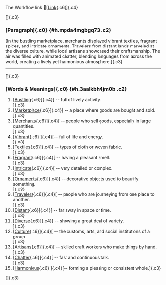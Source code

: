 The Workflow link
👏[[Link](https://www.google.com/url?q=http://www.google.com&sa=D&source=editors&ust=1761175115662995&usg=AOvVaw00tMKtYqNEc2ZRhN0RWKPF){.c6}]{.c4}

[]{.c3}

### [Paragraph]{.c0} {#h.mpda4mgbgq73 .c2}

[In the bustling marketplace, merchants displayed vibrant textiles,
fragrant spices, and intricate ornaments. Travelers from distant lands
marveled at the diverse culture, while local artisans showcased their
craftsmanship. The air was filled with animated chatter, blending
languages from across the world, creating a lively yet harmonious
atmosphere.]{.c3}

------------------------------------------------------------------------

[]{.c3}

### [Words & Meanings]{.c0} {#h.3aalkbh4jm0b .c2}

1.  [[Bustling](https://www.google.com/url?q=http://www.google.com&sa=D&source=editors&ust=1761175115663722&usg=AOvVaw3dr5ODmhLeAVn-cWw1QwE3){.c6}]{.c4}[ --
    full of lively activity.\
    ]{.c3}
2.  [[Marketplace](https://www.google.com/url?q=http://www.google.com&sa=D&source=editors&ust=1761175115663865&usg=AOvVaw1W-UihY6UtGl_jnj3KFza3){.c6}]{.c4}[ --
    a place where goods are bought and sold.\
    ]{.c3}
3.  [[Merchants](https://www.google.com/url?q=http://www.google.com&sa=D&source=editors&ust=1761175115663993&usg=AOvVaw1Az4B_paiFo-GkUYiCWihn){.c6}]{.c4}[ --
    people who sell goods, especially in large quantities.\
    ]{.c3}
4.  [[Vibrant](https://www.google.com/url?q=http://www.google.com&sa=D&source=editors&ust=1761175115664183&usg=AOvVaw1JRL833ruWuZVbsC3CxoMy){.c6}
    ]{.c4}[-- full of life and energy.\
    ]{.c3}
5.  [[Textiles](https://www.google.com/url?q=http://www.google.com&sa=D&source=editors&ust=1761175115664304&usg=AOvVaw2tGfg89pUVWPEKmS9-EZG1){.c6}]{.c4}[ --
    types of cloth or woven fabric.\
    ]{.c3}
6.  [[Fragrant](https://www.google.com/url?q=http://www.google.com&sa=D&source=editors&ust=1761175115664419&usg=AOvVaw1bgfHh6k5EAP5AaZAm6fo9){.c6}]{.c4}[ --
    having a pleasant smell.\
    ]{.c3}
7.  [[Intricate](https://www.google.com/url?q=http://www.google.com&sa=D&source=editors&ust=1761175115664527&usg=AOvVaw0ONKvBJxKof8byQ_cuiaWk){.c6}]{.c4}[ --
    very detailed or complex.\
    ]{.c3}
8.  [[Ornaments](https://www.google.com/url?q=http://www.google.com&sa=D&source=editors&ust=1761175115664648&usg=AOvVaw3ytb1DceTh2sQ4UAFTC6Qe){.c6}]{.c4}[ --
    decorative objects used to beautify something.\
    ]{.c3}
9.  [[Travelers](https://www.google.com/url?q=http://www.google.com&sa=D&source=editors&ust=1761175115664777&usg=AOvVaw0_F1NBB7wgrEVtzhMwwF1G){.c6}]{.c4}[ --
    people who are journeying from one place to another.\
    ]{.c3}
10. [[Distant](https://www.google.com/url?q=http://www.google.com&sa=D&source=editors&ust=1761175115664909&usg=AOvVaw1QsCetcdE2NSu4BVkySUY1){.c6}]{.c4}[ --
    far away in space or time.\
    ]{.c3}
11. [[Diverse](https://www.google.com/url?q=http://www.google.com&sa=D&source=editors&ust=1761175115665021&usg=AOvVaw3lvn1gP1f8-rq3QfNpqt7x){.c6}]{.c4}[ --
    showing a great deal of variety.\
    ]{.c3}
12. [[Culture](https://www.google.com/url?q=http://www.google.com&sa=D&source=editors&ust=1761175115665140&usg=AOvVaw0hOaDXan7tXS2CDYDv2EoN){.c6}]{.c4}[ --
    the customs, arts, and social institutions of a group.\
    ]{.c3}
13. [[Artisans](https://www.google.com/url?q=http://www.google.com&sa=D&source=editors&ust=1761175115665302&usg=AOvVaw05zwnq6PgUb9THVI_dkKYz){.c6}]{.c4}[ --
    skilled craft workers who make things by hand.\
    ]{.c3}
14. [[Chatter](https://www.google.com/url?q=http://www.google.com&sa=D&source=editors&ust=1761175115665430&usg=AOvVaw3CiFMbCm3Fa_TGlq3jQVRX){.c6}]{.c4}[ --
    fast and continuous talk.\
    ]{.c3}
15. [[Harmonious](https://www.google.com/url?q=http://www.google.com&sa=D&source=editors&ust=1761175115665542&usg=AOvVaw1DQtYN7rUlCD_6GJ_VQdUC){.c6}
    ]{.c4}[-- forming a pleasing or consistent whole.]{.c3}

[]{.c3}
